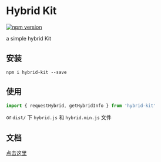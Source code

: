 # Hybrid Kit
[![npm version](https://img.shields.io/npm/v/hybrid-kit.svg)](https://www.npmjs.org/package/hybrid-kit)

a simple hybrid Kit

## 安装
```shell
npm i hybrid-kit --save
```

## 使用
```javascript
import { requestHybrid, getHybridInfo } from 'hybrid-kit'
```

or  `dist/` 下 `hybrid.js` 和 `hybrid.min.js` 文件

## 文档
[点击这里](https://zhoutengfu.github.io/nowcoder)